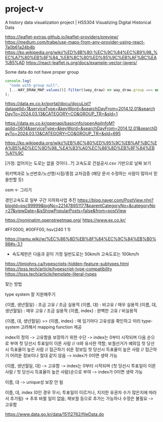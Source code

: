 # project-v

A history data visualization project | HSS304 Visualizing Digital Historical Data

https://leaflet-extras.github.io/leaflet-providers/preview/
https://medium.com/trabe/use-maps-from-any-provider-using-react-7a0b61a24b4b
https://ko.wikipedia.org/wiki/%ED%8B%80:%EC%9C%84%EC%B9%98_%EC%A7%80%EB%8F%84_%EB%8C%80%ED%95%9C%EB%AF%BC%EA%B5%AD
https://react-leaflet.js.org/docs/example-vector-layers/

Some data do not have proper group

```ts
console.log(
  "node with group null",
  [...WAY_DRAW_MAP.values()].filter((way_draw) => way_draw.group === undefined)
);
```

https://data.ex.co.kr/portal/docu/docuList?datasetId=1&serviceType=&keyWord=&searchDayFrom=2014.12.01&searchDayTo=2024.03.13&CATEGORY=CO&GROUP_TR=&sId=1

https://data.ex.co.kr/openapi/basicinfo/openApiInfoM?apiId=0614&serviceType=&keyWord=&searchDayFrom=2014.12.01&searchDayTo=2024.03.13&CATEGORY=CO&GROUP_TR=&sId=695

https://ko.wikipedia.org/wiki/%EB%8C%80%ED%95%9C%EB%AF%BC%EA%B5%AD%EC%9D%98_%EA%B3%A0%EC%86%8D%EB%8F%84%EB%A1%9C

[가정: 없어지는 도로는 없을 것이다...?]
고속도로 건설공사.csv 기반으로 날짜 보기

위키백과로 노선번호/노선명/시점/종점 교차검증 (해당 문서 수정하는 사람이 많아서 믿을만할 듯)

osm <- 그리기

경인고속도로 일부 구간 지하화사업 추진
https://blog.naver.com/PostView.nhn?blogId=psc99999&logNo=221478951177&parentCategoryNo=&categoryNo=27&viewDate=&isShowPopularPosts=false&from=postView

https://nominatim.openstreetmap.org/
https://www.ex.co.kr/

#FF0000, #00FF00, hsv(240 1 1)

https://namu.wiki/w/%EC%86%8D%EB%8F%84%EC%9C%84%EB%B0%98#s-3.1
- 속도제한은 다음과 같이 가정
일반도로는 50km/h
고속도로는 100km/h

https://timjohns.ca/typescripts-hidden-feature-subtypes.html
https://toss.tech/article/typescript-type-compatibility
https://toss.tech/article/template-literal-types

찾는 방법

type system 잘 지원해주기


{이름, 생년월일}     :   조금 고유 / 조금 실용적
{이름, 대}           :      비고유 / 매우 실용적
{이름, 대, 생년월일} :   매우 고유 / 조금 실용적
{이름, index}        : 완벽한 고유 /    비실용적

{이름, 대, 생년월일} => {이름, index} : 매 임기마다 고유성을 확인하고 미리 type-system 고려해서 mapping function 제공


index의 정의
-> 고유함을 보장하기 위한 수단
-> index는 0부터 시작되며 다음 순으로 부여
    첫 당선시 투표일이 이른 사람 // `대`와 유사한 역할; 보궐선거가 예외임
    첫 당선시 득표율이 높은 사람 // 접근하기 쉬운 정보임
    첫 당선시 득표율이 높은 사람 // 접근하기 어려운 정보이나 절대 같지 않음
-> index가 0이면 생략 가능

 

{이름, 생년월일, 대}
-> 고유함
-> index는 0부터 시작되며 {첫 당선시 투표일이 이른 사람 / 첫 당선시 득표율이 높은 사람}순으로 부여
-> index가 0이면 생략 가능


이름, 대
-> unique성 보장 안 됨

이름, 대, index (0인 경우 무시; 투표일이 이르거나, 지지한 유권자 수가 많은지에 따라서 추가됨)
-> 추후 바뀔 일이 없음; 재보궐 등으로 추가는 가능하나 수정은 불필요
-> 고유함


https://www.data.go.kr/data/15112762/fileData.do